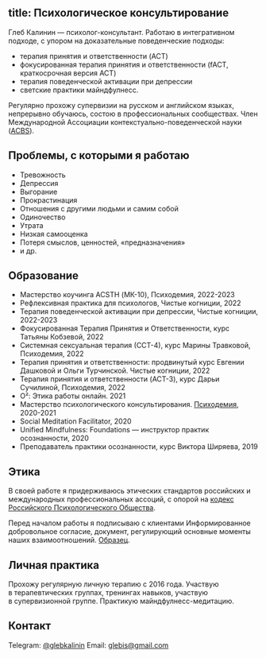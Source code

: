 title: Психологическое консультирование
---

Глеб Калинин — психолог-консультант. Работаю в интегративном подходе, с упором на доказательные поведенческие подходы: 
- терапия принятия и ответственности (ACT)
- фокусированная терапия принятия и ответственности (fACT, краткосрочная версия ACT)
- терапия поведенческой активации при депрессии
- светские практики майндфулнесс.

Регулярно прохожу супервизии на русском и английском языках, непрерывно обучаюсь, состою в профессиональных сообществах. Член Международной Ассоциации контекстуально-поведенческой науки ([ACBS](https://contextualscience.org/)).

## Проблемы, с которыми я работаю

- Тревожность
- Депрессия
- Выгорание
- Прокрастинация
- Отношения с другими людьми и самим собой
- Одиночество
- Утрата
- Низкая самооценка
- Потеря смыслов, ценностей, «предназначения»
- и др.


## Образование

- Мастерство коучинга ACSTH (МК-10), Психодемия, 2022-2023
- Рефлексивная практика для психологов, Чистые когниции, 2022
- Терапия поведенческой активации при депрессии, Чистые когниции, 2022-2023
- Фокусированная Терапия Принятия и Ответственности, курс Татьяны Кобзевой, 2022
- Системная сексуальная терапия (ССТ-4), курс Марины Травковой, Психодемия, 2022
- Терапия принятия и ответственности: продвинутый курс Евгении Дашковой и Ольги Турчинской. Чистые когниции, 2022
- Терапия принятия и ответственности (ACT-3), курс Дарьи Сучилиной, Психодемия, 2022
- O²: Этика работы онлайн. 2021
- Мастерство психологического консультирования. [Психодемия](https://psychodemia.ru/), 2020-2021
- Social Meditation Facilitator, 2020
- Unified Mindfulness: Foundations — инструктор практик осознанности, 2020
- Преподаватель практики осознанности, курс Виктора Ширяева, 2019

## Этика

В своей работе я придерживаюсь этических стандартов российских и международных профессиональных ассоций, с опорой на [кодекс Российского Психологического Общества](http://psyrus.ru/rpo/documentation/ethics.php). 

Перед началом работы я подписываю с клиентами Информированное добровольное согласие, документ, регулирующий основные моменты наших взаимоотношений. [Образец](/images/Gleb_Kalinin_Informed_concent.pdf).

## Личная практика

Прохожу регулярную личную терапию с 2016 года. Участвую в терапевтических группах, тренингах навыков, участвую в супервизионной группе. Практикую майндфулнесс-медитацию.


## Контакт

Telegram: [@glebkalinin](https://t.me/glebkalinin)
Email: <a href="mailto:glebis@gmail.com" itemprop="email">glebis@gmail.com</a>

<!-- Тренинги -->